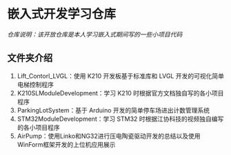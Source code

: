 # 嵌入式开发学习仓库

_仓库说明：该开放仓库是本人学习嵌入式期间写的一些小项目代码_

## 文件夹介绍

1. Lift_Contorl_LVGL：使用 K210 开发板基于标准库和 LVGL 开发的可视化简单电梯控制程序
2. K210SLModuleDevelopment：学习 K210 时根据官方文档独自写的各小项目程序
3. ParkingLotSystem：基于 Arduino 开发的简单停车场进出计数管理系统
4. STM32ModuleDevelopment：学习 STM32 时根据江协科技的视频独自编写的各小项目程序
5. AirPump：使用Linko和NG32进行压电陶瓷驱动开发的总结以及使用WinForm框架开发的上位机应用展示
